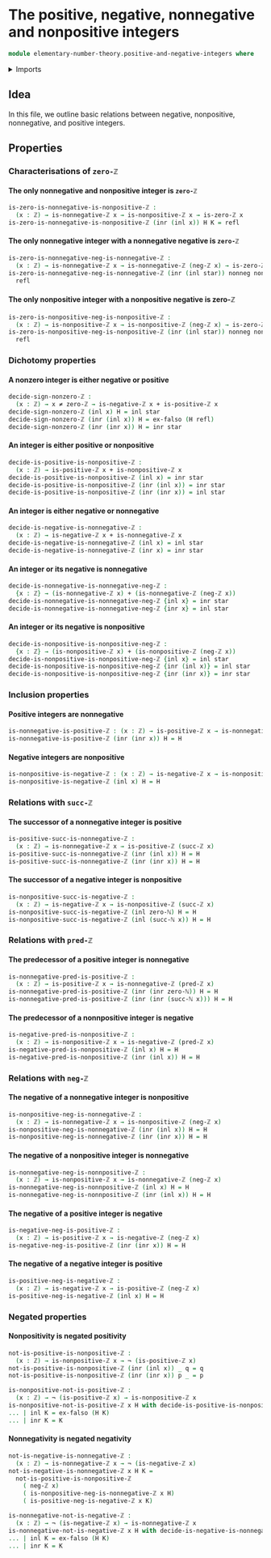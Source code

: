 # The positive, negative, nonnegative and nonpositive integers

```agda
module elementary-number-theory.positive-and-negative-integers where
```

<details><summary>Imports</summary>

```agda
open import elementary-number-theory.integers
open import elementary-number-theory.natural-numbers
open import elementary-number-theory.negative-integers
open import elementary-number-theory.nonnegative-integers
open import elementary-number-theory.nonpositive-integers
open import elementary-number-theory.positive-integers

open import foundation.action-on-identifications-functions
open import foundation.coproduct-types
open import foundation.dependent-pair-types
open import foundation.embeddings
open import foundation.empty-types
open import foundation.equality-coproduct-types
open import foundation.equivalences
open import foundation.function-types
open import foundation.homotopies
open import foundation.identity-types
open import foundation.injective-maps
open import foundation.negated-equality
open import foundation.negation
open import foundation.propositions
open import foundation.retractions
open import foundation.sections
open import foundation.sets
open import foundation.subtypes
open import foundation.transport-along-identifications
open import foundation.unit-type
open import foundation.universe-levels
```

</details>

## Idea

In this file, we outline basic relations between negative, nonpositive, nonnegative, and positive 
integers.

## Properties

### Characterisations of `zero-ℤ`

#### The only nonnegative and nonpositive integer is `zero-ℤ`

```agda
is-zero-is-nonnegative-is-nonpositive-ℤ :
  (x : ℤ) → is-nonnegative-ℤ x → is-nonpositive-ℤ x → is-zero-ℤ x
is-zero-is-nonnegative-is-nonpositive-ℤ (inr (inl x)) H K = refl
```

#### The only nonnegative integer with a nonnegative negative is `zero-ℤ`

```agda
is-zero-is-nonnegative-neg-is-nonnegative-ℤ :
  (x : ℤ) → is-nonnegative-ℤ x → is-nonnegative-ℤ (neg-ℤ x) → is-zero-ℤ x
is-zero-is-nonnegative-neg-is-nonnegative-ℤ (inr (inl star)) nonneg nonpos =
  refl
```

#### The only nonpositive integer with a nonpositive negative is zero-ℤ

```agda
is-zero-is-nonpositive-neg-is-nonpositive-ℤ :
  (x : ℤ) → is-nonpositive-ℤ x → is-nonpositive-ℤ (neg-ℤ x) → is-zero-ℤ x
is-zero-is-nonpositive-neg-is-nonpositive-ℤ (inr (inl star)) nonneg nonpos =
  refl
```

### Dichotomy properties

#### A nonzero integer is either negative or positive

```agda
decide-sign-nonzero-ℤ :
  (x : ℤ) → x ≠ zero-ℤ → is-negative-ℤ x + is-positive-ℤ x
decide-sign-nonzero-ℤ (inl x) H = inl star
decide-sign-nonzero-ℤ (inr (inl x)) H = ex-falso (H refl)
decide-sign-nonzero-ℤ (inr (inr x)) H = inr star
```

#### An integer is either positive or nonpositive

```agda
decide-is-positive-is-nonpositive-ℤ :
  (x : ℤ) → is-positive-ℤ x + is-nonpositive-ℤ x
decide-is-positive-is-nonpositive-ℤ (inl x) = inr star
decide-is-positive-is-nonpositive-ℤ (inr (inl x)) = inr star
decide-is-positive-is-nonpositive-ℤ (inr (inr x)) = inl star
```

#### An integer is either negative or nonnegative

```agda
decide-is-negative-is-nonnegative-ℤ :
  (x : ℤ) → is-negative-ℤ x + is-nonnegative-ℤ x
decide-is-negative-is-nonnegative-ℤ (inl x) = inl star
decide-is-negative-is-nonnegative-ℤ (inr x) = inr star
```

#### An integer or its negative is nonnegative

```agda
decide-is-nonnegative-is-nonnegative-neg-ℤ :
  {x : ℤ} → (is-nonnegative-ℤ x) + (is-nonnegative-ℤ (neg-ℤ x))
decide-is-nonnegative-is-nonnegative-neg-ℤ {inl x} = inr star
decide-is-nonnegative-is-nonnegative-neg-ℤ {inr x} = inl star
```

#### An integer or its negative is nonpositive

```agda
decide-is-nonpositive-is-nonpositive-neg-ℤ :
  {x : ℤ} → (is-nonpositive-ℤ x) + (is-nonpositive-ℤ (neg-ℤ x))
decide-is-nonpositive-is-nonpositive-neg-ℤ {inl x} = inl star
decide-is-nonpositive-is-nonpositive-neg-ℤ {inr (inl x)} = inl star
decide-is-nonpositive-is-nonpositive-neg-ℤ {inr (inr x)} = inr star
```

### Inclusion properties

#### Positive integers are nonnegative

```agda
is-nonnegative-is-positive-ℤ : (x : ℤ) → is-positive-ℤ x → is-nonnegative-ℤ x
is-nonnegative-is-positive-ℤ (inr (inr x)) H = H
```

#### Negative integers are nonpositive

```agda
is-nonpositive-is-negative-ℤ : (x : ℤ) → is-negative-ℤ x → is-nonpositive-ℤ x
is-nonpositive-is-negative-ℤ (inl x) H = H
```

### Relations with `succ-ℤ`

#### The successor of a nonnegative integer is positive

```agda
is-positive-succ-is-nonnegative-ℤ :
  (x : ℤ) → is-nonnegative-ℤ x → is-positive-ℤ (succ-ℤ x)
is-positive-succ-is-nonnegative-ℤ (inr (inl x)) H = H
is-positive-succ-is-nonnegative-ℤ (inr (inr x)) H = H
```

#### The successor of a negative integer is nonpositive

```agda
is-nonpositive-succ-is-negative-ℤ :
  (x : ℤ) → is-negative-ℤ x → is-nonpositive-ℤ (succ-ℤ x)
is-nonpositive-succ-is-negative-ℤ (inl zero-ℕ) H = H
is-nonpositive-succ-is-negative-ℤ (inl (succ-ℕ x)) H = H
```

### Relations with `pred-ℤ`

#### The predecessor of a positive integer is nonnegative

```agda
is-nonnegative-pred-is-positive-ℤ :
  (x : ℤ) → is-positive-ℤ x → is-nonnegative-ℤ (pred-ℤ x)
is-nonnegative-pred-is-positive-ℤ (inr (inr zero-ℕ)) H = H
is-nonnegative-pred-is-positive-ℤ (inr (inr (succ-ℕ x))) H = H
```

#### The predecessor of a nonnpositive integer is negative

```agda
is-negative-pred-is-nonpositive-ℤ :
  (x : ℤ) → is-nonpositive-ℤ x → is-negative-ℤ (pred-ℤ x)
is-negative-pred-is-nonpositive-ℤ (inl x) H = H
is-negative-pred-is-nonpositive-ℤ (inr (inl x)) H = H
```

### Relations with `neg-ℤ`

#### The negative of a nonnegative integer is nonpositive

```agda
is-nonpositive-neg-is-nonnegative-ℤ :
  (x : ℤ) → is-nonnegative-ℤ x → is-nonpositive-ℤ (neg-ℤ x)
is-nonpositive-neg-is-nonnegative-ℤ (inr (inl x)) H = H
is-nonpositive-neg-is-nonnegative-ℤ (inr (inr x)) H = H
```

#### The negative of a nonpositive integer is nonnegative

```agda
is-nonnegative-neg-is-nonnpositive-ℤ :
  (x : ℤ) → is-nonpositive-ℤ x → is-nonnegative-ℤ (neg-ℤ x)
is-nonnegative-neg-is-nonnpositive-ℤ (inl x) H = H
is-nonnegative-neg-is-nonnpositive-ℤ (inr (inl x)) H = H
```

#### The negative of a positive integer is negative

```agda
is-negative-neg-is-positive-ℤ :
  (x : ℤ) → is-positive-ℤ x → is-negative-ℤ (neg-ℤ x)
is-negative-neg-is-positive-ℤ (inr (inr x)) H = H
```

#### The negative of a negative integer is positive

```agda
is-positive-neg-is-negative-ℤ :
  (x : ℤ) → is-negative-ℤ x → is-positive-ℤ (neg-ℤ x)
is-positive-neg-is-negative-ℤ (inl x) H = H
```

### Negated properties

#### Nonpositivity is negated positivity

```agda
not-is-positive-is-nonpositive-ℤ :
  (x : ℤ) → is-nonpositive-ℤ x → ¬ (is-positive-ℤ x)
not-is-positive-is-nonpositive-ℤ (inr (inl x)) _ q = q
not-is-positive-is-nonpositive-ℤ (inr (inr x)) p _ = p

is-nonpositive-not-is-positive-ℤ :
  (x : ℤ) → ¬ (is-positive-ℤ x) → is-nonpositive-ℤ x
is-nonpositive-not-is-positive-ℤ x H with decide-is-positive-is-nonpositive-ℤ x
... | inl K = ex-falso (H K)
... | inr K = K
```

#### Nonnegativity is negated negativity

```agda
not-is-negative-is-nonnegative-ℤ :
  (x : ℤ) → is-nonnegative-ℤ x → ¬ (is-negative-ℤ x)
not-is-negative-is-nonnegative-ℤ x H K =
  not-is-positive-is-nonpositive-ℤ
    ( neg-ℤ x)
    ( is-nonpositive-neg-is-nonnegative-ℤ x H)
    ( is-positive-neg-is-negative-ℤ x K)

is-nonnegative-not-is-negative-ℤ :
  (x : ℤ) → ¬ (is-negative-ℤ x) → is-nonnegative-ℤ x
is-nonnegative-not-is-negative-ℤ x H with decide-is-negative-is-nonnegative-ℤ x
... | inl K = ex-falso (H K)
... | inr K = K
```
